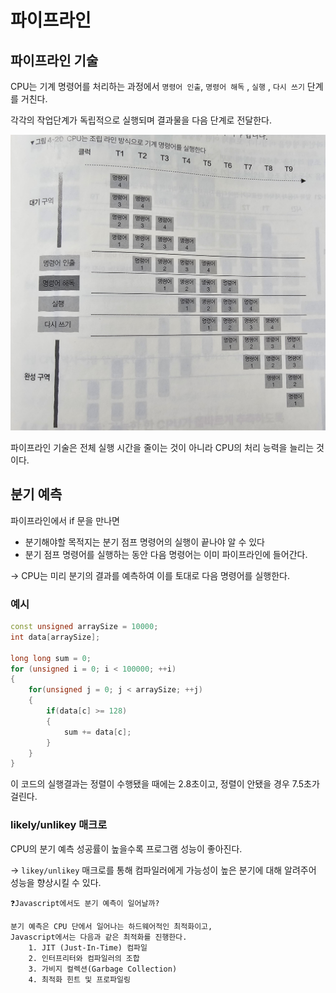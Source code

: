# 파이프라인

## 파이프라인 기술

CPU는 기계 명령어를 처리하는 과정에서 `명령어 인출`, `명령어 해독` , `실행` , `다시 쓰기` 단계를 거친다.

각각의 작업단계가 독립적으로 실행되며 결과물을 다음 단계로 전달한다.

![alt text](../.github/image/pipeline.jpeg)

파이프라인 기술은 전체 실행 시간을 줄이는 것이 아니라 CPU의 처리 능력을 늘리는 것이다.

## 분기 예측

파이프라인에서 if 문을 만나면

- 분기해야할 목적지는 분기 점프 명령어의 실행이 끝나야 알 수 있다
- 분기 점프 명령어를 실행하는 동안 다음 명령어는 이미 파이프라인에 들어간다.

→ CPU는 미리 분기의 결과를 예측하여 이를 토대로 다음 명령어를 실행한다.

### 예시

```cpp
const unsigned arraySize = 10000;
int data[arraySize];

long long sum = 0;
for (unsigned i = 0; i < 100000; ++i)
{
    for(unsigned j = 0; j < arraySize; ++j)
    {
        if(data[c] >= 128)
        {
            sum += data[c];
        }
    }
}
```

이 코드의 실행결과는 정렬이 수행됐을 때에는 2.8초이고, 정렬이 안됐을 경우 7.5초가 걸린다.

### likely/unlikey 매크로

CPU의 분기 예측 성공률이 높을수록 프로그램 성능이 좋아진다.

→ `likey/unlikey` 매크로를 통해 컴파일러에게 가능성이 높은 분기에 대해 알려주어 성능을 향상시킬 수 있다.

```
❓Javascript에서도 분기 예측이 일어날까?

분기 예측은 CPU 단에서 일어나는 하드웨어적인 최적화이고,
Javascript에서는 다음과 같은 최적화를 진행한다.
    1. JIT (Just-In-Time) 컴파일
    2. 인터프리터와 컴파일러의 조합
    3. 가비지 컬렉션(Garbage Collection)
    4. 최적화 힌트 및 프로파일링
```
